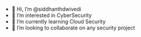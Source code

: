 - 👋 Hi, I’m @siddhanthdwivedi
- 👀 I’m interested in CyberSecurity
- 🌱 I’m currently learning Cloud Security
- 💞️ I’m looking to collaborate on any security project

<!---
siddhanthdwivedi/siddhanthdwivedi is a ✨ special ✨ repository because its `README.md` (this file) appears on your GitHub profile.
You can click the Preview link to take a look at your changes.
--->

